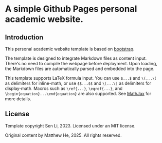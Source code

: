 # A simple Github Pages personal academic website.

## Introduction

This personal academic website template is based on [bootstrap](https://github.com/StartBootstrap/startbootstrap-new-age).

The template is designed to integrate Markdown files as content input.  There's no need to compile the webpage before deployment.  Upon loading, the Markdown files are automatically parsed and embedded into the page.

This template supports LaTeX formula input. You can use `$...$` and `\(...\)` as delimiters for inline-math, or use `$$...$$` and `\[...\]` as delimiters for display-math. Macros such as `\ref{...}`, `\eqref{...}`, and `\begin{equation}...\end{equation}` are also supported. See [MathJax](https://docs.mathjax.org/en/latest/index.html) for more details.


## License

Template copyright Sen Li, 2023. Licensed under an MIT license. 

Original content by Matthew He, 2025. All rights reserved. 
